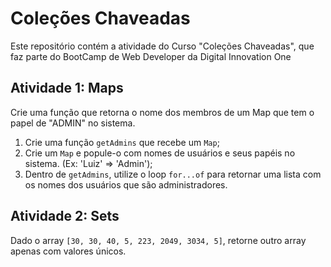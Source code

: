 # Coleções Chaveadas

Este repositório contém a atividade do Curso "Coleções Chaveadas", que faz parte do BootCamp de Web Developer da Digital Innovation One

## Atividade 1: Maps

Crie uma função que retorna o nome dos membros de um Map que tem o papel de "ADMIN" no sistema.
1. Crie uma função `getAdmins` que recebe um `Map`;
2. Crie um `Map` e popule-o com nomes de usuários e seus papéis no sistema. (Ex: 'Luiz' => 'Admin');
3. Dentro de `getAdmins`, utilize o loop `for...of` para retornar uma lista com os nomes dos usuários que são administradores.
  
## Atividade 2: Sets

Dado o array `[30, 30, 40, 5, 223, 2049, 3034, 5]`, retorne outro array apenas com valores únicos.
